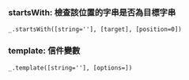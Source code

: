  ### startsWith: 檢查該位置的字串是否為目標字串
 ```
 _.startsWith([string=''], [target], [position=0])
 ```
 ### template: 信件變數
 ```
 _.template([string=''], [options=])
 ```
 ### 
 ```
 ```
 ### 
 ```
 ```
 ### 
 ```
 ```
  ### 
 ```
 ```
 ### 
 ```
 ```
 ### 
 ```
 ```
 ### 
 ```
 ```
 ### 
 ```
 ```
 ### 
 ```
 ```
 ### 
 ```
 ```
 ### 
 ```
 ```
 ### 
 ```
 ```
  ### 
 ```
 ```
 ### 
 ```
 ```
 ### 
 ```
 ```
 ### 
 ```
 ```
 ### 
 ```
 ```
 ### 
 ```
 ```
 ### 
 ```
 ```
 ### 
 ```
 ```
 ### 
 ```
 ```
  ### 
 ```
 ```
 ### 
 ```
 ```
 ### 
 ```
 ```
 ### 
 ```
 ```
 ### 
 ```
 ```
 ### 
 ```
 ```
 ### 
 ```
 ```
 ### 
 ```
 ```
 ### 
 ```
 ```